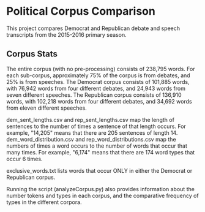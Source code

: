 Political Corpus Comparison
============================

This project compares Democrat and Republican debate and speech transcripts from the 2015-2016 primary season.

Corpus Stats
-------------
The entire corpus (with no pre-processing) consists of 238,795 words.
For each sub-corpus, approximately 75% of the corpus is from debates, and 25% is from speeches.
The Democrat corpus consists of 101,885 words, with 76,942 words from four different debates, and 24,943 words from seven different speeches.
The Republican corpus consists of 136,910 words, with 102,218 words from four different debates, and 34,692 words from eleven different speeches.

dem_sent_lengths.csv and rep_sent_lengths.csv map the length of sentences to the number of times a sentence of that length occurs.
For example, "14,205" means that there are 205 sentences of length 14.
dem_word_distribution.csv and rep_word_distributions.csv map the numbers of times a word occurs to the number of words that occur that many times.
For example, "6,174" means that there are 174 word types that occur 6 times.

exclusive_words.txt lists words that occur ONLY in either the Democrat or Republican corpus.

Running the script (analyzeCorpus.py) also provides information about the number tokens and types in each corpus, and the comparative frequency of types in the different corpora.

